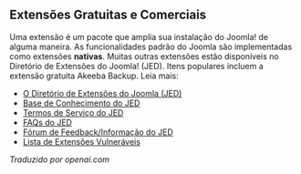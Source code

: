 <!-- Filename: Free_and_Commercial_extensions / Display title: O Diretório de Extensões do Joomla -->

## Extensões Gratuitas e Comerciais

Uma extensão é um pacote que amplia sua instalação do Joomla! de alguma maneira. As funcionalidades padrão do Joomla são implementadas como extensões **nativas**. Muitas outras extensões estão disponíveis no Diretório de Extensões do Joomla! (JED). Itens populares incluem a extensão gratuita Akeeba Backup. Leia mais:

- [O Diretório de Extensões do Joomla (JED)](https://extensions.joomla.org)
- [Base de Conhecimento do JED](https://extensions.joomla.org/support/knowledgebase)
- [Termos de Serviço do JED](https://extensions.joomla.org/community/terms-of-service/)
- [FAQs do JED](https://docs.joomla.org/Special:MyLanguage/Joomla!_Extension_Directory_FAQs)
- [Fórum de Feedback/Informação do JED](https://forum.joomla.org/viewforum.php?f=262)
- [Lista de Extensões Vulneráveis](http://vel.joomla.org/)

*Traduzido por openai.com*

